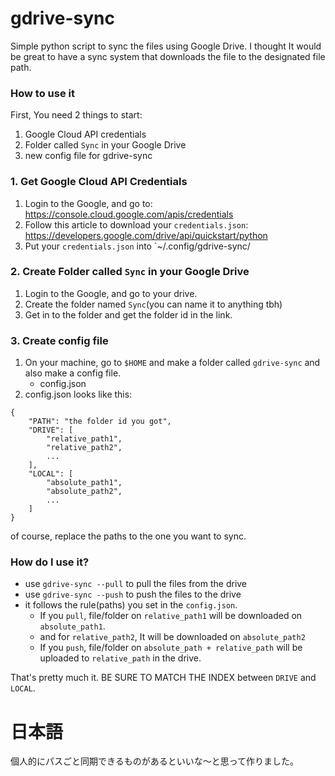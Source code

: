 # gdrive-sync
Simple python script to sync the files using Google Drive.
I thought It would be great to have a sync system that downloads the file to the designated file path.

### How to use it

First, You need 2 things to start:
1. Google Cloud API credentials
2. Folder called `Sync` in your Google Drive
3. new config file for gdrive-sync

### 1. Get Google Cloud API Credentials
1. Login to the Google, and go to: https://console.cloud.google.com/apis/credentials
2. Follow this article to download your `credentials.json`: https://developers.google.com/drive/api/quickstart/python
3. Put your `credentials.json` into `~/.config/gdrive-sync/

### 2. Create Folder called `Sync` in your Google Drive
1. Login to the Google, and go to your drive.
2. Create the folder named `Sync`(you can name it to anything tbh)
3. Get in to the folder and get the folder id in the link.

### 3. Create config file
1. On your machine, go to `$HOME` and make a folder called `gdrive-sync` and also make a config file.
   - config.json
2. config.json looks like this:
```
{
    "PATH": "the folder id you got",
    "DRIVE": [
        "relative_path1",
        "relative_path2",
        ...
    ],
    "LOCAL": [
        "absolute_path1",
        "absolute_path2",
        ...
    ]
}
```
of course, replace the paths to the one you want to sync.

### How do I use it?
- use `gdrive-sync --pull` to pull the files from the drive
- use `gdrive-sync --push` to push the files to the drive
- it follows the rule(paths) you set in the `config.json`.
    - If you `pull`, file/folder on `relative_path1` will be downloaded on `absolute_path1`.
    - and for `relative_path2`, It will be downloaded on `absolute_path2`
    - If you `push`, file/folder on `absolute_path + relative_path` will be uploaded to `relative_path` in the drive.

That's pretty much it. BE SURE TO MATCH THE INDEX between `DRIVE` and `LOCAL`.

# 日本語
個人的にパスごと同期できるものがあるといいな～と思って作りました。
